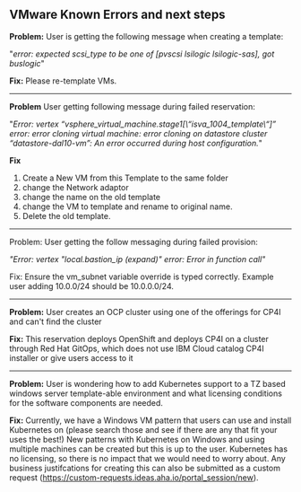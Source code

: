 ## VMware Known Errors and next steps

**Problem:** User is getting the following message when creating a template:

"*error: expected scsi_type to be one of [pvscsi lsilogic lsilogic-sas], got buslogic*"

**Fix:** Please re-template VMs.

---

**Problem** User getting following message during failed reservation:

"_Error: vertex “vsphere_virtual_machine.stage1[\“isva_1004_template\“]” error: error cloning virtual machine: error cloning on datastore cluster “datastore-dal10-vm”: An error occurred during host configuration._"

**Fix** 
1. Create a New VM from this Template to the same folder 
2. change the Network adaptor
3. change the name on the old template
4. change the VM to template and rename to original name.  
5. Delete the old template. 

---

Problem: User getting the follow messaging during failed provision:

_"Error: vertex "local.bastion_ip (expand)" error: Error in function call"_

Fix: Ensure the vm_subnet variable override is typed correctly. Example user adding 10.0.0/24 should be 10.0.0.0/24.

---

**Problem:** User creates an OCP cluster using one of the offerings for CP4I and can't find the cluster

**Fix:** This reservation deploys OpenShift and deploys CP4I on a cluster through Red Hat GitOps, which does not use IBM Cloud catalog CP4I installer or give users access to it


---

**Problem:** User is wondering how to add Kubernetes support to a TZ based windows server template-able environment and what licensing conditions for the software components are needed.

**Fix:** Currently, we have a Windows VM pattern that users can use and install Kubernetes on (please search those and see if there are any that fit your uses the best!)
New patterns with Kubernetes on Windows and using multiple machines can be created but this is up to the user. Kubernetes has no licensing, so there is no impact that we would need to worry about. 
Any business justifcations for creating this can also be submitted as a custom request (https://custom-requests.ideas.aha.io/portal_session/new).
